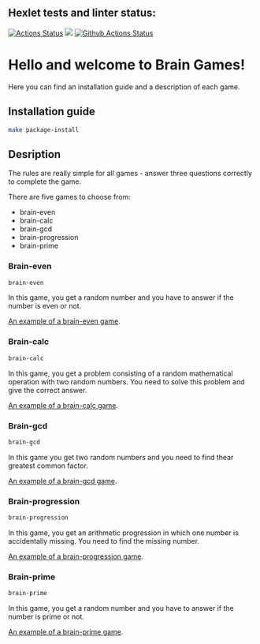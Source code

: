 
## Hexlet tests and linter status: ##
[![Actions Status](https://github.com/oticko/python-project-lvl1/workflows/hexlet-check/badge.svg)](https://github.com/oticko/python-project-lvl1/actions)
<a href="https://codeclimate.com/github/codeclimate/codeclimate/maintainability"><img src="https://api.codeclimate.com/v1/badges/a99a88d28ad37a79dbf6/maintainability" /></a>
[![Github Actions Status](https://github.com/oticko/python-project-lvl1/workflows/Python%20CI/badge.svg)](https://github.com/oticko/python-project-lvl1/actions)

# Hello and welcome to Brain Games! #

Here you can find an installation guide and a description of each game.

## Installation guide ##

```bash
make package-install
```

## Desription ##

The rules are really simple for all games - answer three questions correctly to complete the game.

There are five games to choose from:
* brain-even
* brain-calc
* brain-gcd
* brain-progression
* brain-prime

### Brain-even ###

```bash
brain-even
```
In this game, you get a random number and you have to answer if the number is even or not.

[An example of a brain-even game](https://asciinema.org/a/fjqTBLBzksPxlwzq9WrX6WkHQ).


### Brain-calc ###

```bash
brain-calc
```
In this game, you get a problem consisting of a random mathematical operation with two random numbers. You need to solve this problem and give the correct answer.

[An example of a brain-calc game](https://asciinema.org/a/gM2E0THRNQTU9lir0PcjPSUqY).

### Brain-gcd ###

```bash
brain-gcd
```
In this game you get two random numbers and you need to find thear greatest common factor.

[An example of a brain-gcd game](https://asciinema.org/a/vojxxm8rKDp5WbicdNW1lr4Eb).

### Brain-progression ###

```bash
brain-progression
```
In this game, you get an arithmetic progression in which one number is accidentally missing. You need to find the missing number.

[An example of a brain-progression game](https://asciinema.org/a/Gdo703KhRI5K5nnOhdFv2N6kY).

### Brain-prime ###

```bash
brain-prime
```
In this game, you get a random number and you have to answer if the number is prime or not.

[An example of a brain-prime game](https://asciinema.org/a/CdIe8WXPQKDGXcRdWQcSaVxOB).

